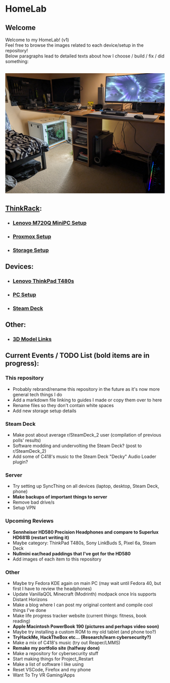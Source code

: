 # HomeLab
## Welcome
Welcome to my HomeLab! (v1)  
Feel free to browse the images related to each device/setup in the repository!  
Below paragraphs lead to detailed texts about how I choose / build / fix / did something:
## ![Full HomeLab/Setup](images/Room&#32;Setup/PXL_20231231_210041993&#32;-&#32;Copy.jpg)
## [ThinkRack](markdown/ThinkRack_Setup.md):
- ### [Lenovo M720Q MiniPC Setup](markdown/Lenovo_M720Q_Setup.md)
- ### [Proxmox Setup](markdown/Proxmox_Setup.md)
- ### [Storage Setup](markdown/Storage_Setup.md)
## Devices:
- ### [Lenovo ThinkPad T480s](markdown/Lenovo_ThinkPad_T480s_Setup.md)
- ### [PC Setup](markdown/PC_Setup.md)
- ### [Steam Deck](markdown/Steam_Deck_Setup.md)
## Other:
- ### [3D Model Links](markdown/3D_Model_Links.md)
## Current Events / TODO List (bold items are in progress): 
### This repository
- Probably rebrand/rename this repository in the future as it's now more general tech things I do
- Add a markdown file linking to guides I made or copy them over to here
- Rename files so they don't contain white spaces
- Add new storage setup details
### Steam Deck
- Make post about average r/SteamDeck_2 user (compilation of previous polls' results)
- Software modding and undervolting the Steam Deck? (post to r/SteamDeck_2)
- Add some of C418's music to the Steam Deck "Decky" Audio Loader plugin?
### Server
- Try setting up SyncThing on all devices (laptop, desktop, Steam Deck, phone)
- **Make backups of important things to server**
- Remove bad drive/s
- Setup VPN
### Upcoming Reviews
- **Sennheiser HD580 Precision Headphones and compare to Superlux HD681B (restart writing it)**
- Maybe category: ThinkPad T480s, Sony LinkBuds S, Pixel 6a, Steam Deck
- **Nullmini ear/head paddings that I've got for the HD580**
- Add images of each item to this repository
### Other
- Maybe try Fedora KDE again on main PC (may wait until Fedora 40, but first I have to review the headphones)
- Update VanillaQOL Minecraft (Modrinth) modpack once Iris supports Distant Horizons
- Make a blog where I can post my original content and compile cool things I've done
- Make life progress tracker website (current things: fitness, book reading)
- **Apple Macintosh PowerBook 190 (pictures and perhaps video soon)**
- Maybe try installing a custom ROM to my old tablet (and phone too?)
- **TryHackMe, HackTheBox etc... (Research/learn cybersecurity?)**
- Make a mix of C418's music (try out Reaper/LMMS)
- **Remake my portfolio site (halfway done)**
- Make a repository for cybersecurity stuff
- Start making things for Project_Restart
- Make a list of software I like using
- Reset VSCode, Firefox and my phone
- Want To Try VR Gaming/Apps